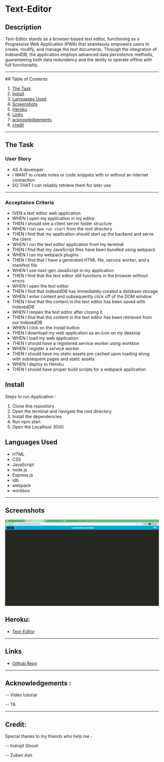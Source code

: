 # Text-Editor

## Description

Text-Editor stands as a browser-based text editor, functioning as a Progressive Web Application (PWA) that seamlessly empowers users to create, modify, and manage the text documents. Through the integration of IndexedDB, the application employs advanced data persistence methods, guaranteeing both data redundancy and the ability to operate offline with full functionality.

<hr>
## Table of Contents

1. [The Task](#the-task)
2. [Install](#install)
3. [Languages Used](#languages-used)
4. [Screenshots](#screenshots)
5. [Heroku](#heroku)
6. [Links](#links)
7. [acknowledgements](#acknowledgements)
8. [credit](#credit)

<hr>

## The Task

### User Story

- AS A developer
- I WANT to create notes or code snippets with or without an internet connection
- SO THAT I can reliably retrieve them for later use

<hr>

### Acceptance Criteria

- IVEN a text editor web application
- WHEN I open my application in my editor
- THEN I should see a client server folder structure
- WHEN I run `npm run start` from the root directory
- THEN I find that my application should start up the backend and serve the client
- WHEN I run the text editor application from my terminal
- THEN I find that my JavaScript files have been bundled using webpack
- WHEN I run my webpack plugins
- THEN I find that I have a generated HTML file, service worker, and a manifest file
- WHEN I use next-gen JavaScript in my application
- THEN I find that the text editor still functions in the browser without errors
- WHEN I open the text editor
- THEN I find that IndexedDB has immediately created a database storage
- WHEN I enter content and subsequently click off of the DOM window
- THEN I find that the content in the text editor has been saved with IndexedDB
- WHEN I reopen the text editor after closing it
- THEN I find that the content in the text editor has been retrieved from our IndexedDB
- WHEN I click on the Install button
- THEN I download my web application as an icon on my desktop
- WHEN I load my web application
- THEN I should have a registered service worker using workbox
- WHEN I register a service worker
- THEN I should have my static assets pre cached upon loading along with subsequent pages and static assets
- WHEN I deploy to Heroku
- THEN I should have proper build scripts for a webpack application

## Install

Steps to run Application :

1. Clone this repository
2. Open the terminal and navigate the root directory
3. Install the dependencies
4. Run npm start
5. Open the Localhost 3000

## Languages Used

- HTML
- CSS
- JavaScript
- node.js
- Express.js
- idb
- webpack
- workbox

<hr>

## Screenshots

![Text-Editor](media/Text-Editor.png)

## Heroku:

- [Text-Editor](https://text-editor92-dbf877b56f3c.herokuapp.com/)

<hr>

## Links

- [Github Repo](https://github.com/mdRashed30/Text-Editor)

<hr>

## Acknowledgements :

-- Video tutorial

-- TA

<hr>

## Credit:

Special thanks to my friends who help me -

-- Indrojit Ghosh

-- Zuberi Ash
